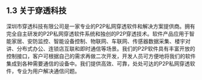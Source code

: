 ## 1.3 关于穿透科技

深圳市穿透科技有限公司是一家专业的P2P私网穿透软件和解决方案提供商。拥有完全自主研发的P2P私网穿透软件系统和独创的P2P穿透技术。软件产品应用于智能家居、安防监控、智能设备控制、物联网、车联网、传感器数据采集、楼宇对讲、分布式办公、连锁店互联和即时通信等场景。我们的P2P软件具有丰富开放的控制接口，客户可根据自己的需求再做二次开发，开发人员可方便地将我们的软件集成到各种需要通信的设备中。我们提供高效、可靠，处处可达的P2P私网穿透软件，专业为用户解决通信问题。


